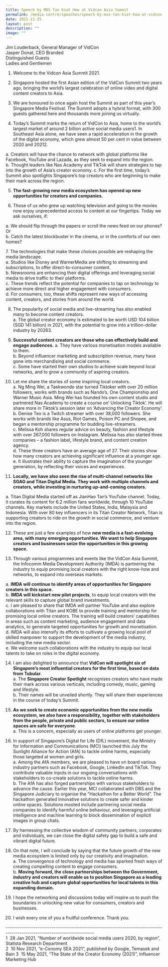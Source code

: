 ```yaml
---
title: Speech by MOS Tan Kiat How at Vidcon Asia Summit
permalink: /media-centre/speeches/speech-by-mos-tan-kiat-how-at-vidcon-asia-summit/
date: 2021-11-25
layout: post
description: ""
image: ""
---
```

Jim Louderback, General Manager of VidCon  
Jasper Donat, CEO Branded  
Distinguished Guests  
Ladies and Gentlemen  
  
1. Welcome to the Vidcon Asia Summit 2021.  
  
2. Singapore hosted the first Asian edition of the VidCon Summit two years ago, bringing the world’s largest celebration of online video and digital content creators to Asia.  
  
3. We are honoured to once again host the Summit as part of this year’s Singapore Media Festival. The Summit adopts a hybrid format, with 300 guests gathered here and thousands more joining us virtually.  
  
4. Today’s Summit marks the return of VidCon to Asia, home to the world’s largest market of around 2 billion active social media users1. In Southeast Asia alone, we have seen a rapid acceleration in the growth of the digital economy, which grew almost 50 per cent in value between 2020 and 20212.  
  
a. Creators will have the chance to network with global platforms like Facebook, YouTube and Lazada, as they seek to expand into the region.  
b. Thought leaders like Nas Academy and TikTok will share strategies to tap into the growth of Asia’s creator economy. c. For the first time, today’s Summit also spotlights Singapore’s top creators who are beginning to make their mark across the region.  
  
5. **The fast-growing new media ecosystem has opened up new opportunities for creators and companies.**  
  
6. Those of us who grew up watching television and going to the movies now enjoy unprecedented access to content at our fingertips. Today we ask ourselves, if:  
  
a. We should flip through the papers or scroll the news feed on our phones? Or  
b. Catch the latest blockbuster in the cinema, or in the comforts of our own homes?  
  
7\. The technologies that make these choices possible are reshaping the media landscape.  
a. Studios like Disney and WarnerMedia are shifting to streaming and subscriptions, to offer direct-to-consumer content.  
b. Newsrooms are enhancing their digital offerings and leveraging social media to drive traffic to their platforms.  
c. These trends reflect the potential for companies to tap on technology to achieve more direct and higher engagement with consumers.  
d. For consumers, too, these shifts represent new ways of accessing content, creators, and stories from around the world.  
  
8. The popularity of social media and live-streaming has also enabled many to become content creators.  
a. The global creator economy is estimated to be worth USD 104 billion (SGD 141 billion) in 2021, with the potential to grow into a trillion-dollar industry by 20263.  
  
9. **Successful content creators are those who can effectively build and engage audiences.** a. They have various monetisation models available to them.  
b. Beyond influencer marketing and subscription revenue, many have gone into merchandising and social commerce.  
c. Some have started their own studios to achieve scale beyond local networks, and to grow a community of aspiring creators.  
  
10. Let me share the stories of some inspiring local creators.  
a. Ng Ming Wei, a Taekwondo star turned Tiktoker with over 20 million followers, works with brands such as Nando’s, One Championship and Warner Music Asia. Ming Wei has founded his own content studio and partnered Nas Academy to create a course on’ Unlocking Tiktok’. He will share more in Tiktok’s session later on ‘Advancing the Creator Economy’.  
b. Denise Teo is a Twitch streamer with over 38,000 followers. She works with brands like Asus, Riot Games, Poison PC and Shopee, and began a mentorship programme for budding live-streamers.  
c. Melissa Koh shares regular advice on beauty, fashion and lifestyle with over 267,000 followers on Instagram. Melissa has also started three companies – a fashion label, lifestyle brand, and content creation agency.  
d. These three creators have an average age of 27. Their stories show how many creators are achieving significant influence at a younger age.  
e. It illustrates their ability to capture the imagination of the younger generation, by reflecting their voices and experiences.  
  
11. **Locally, we have also seen the rise of multi-channel networks like SGAG and Titan Digital Media. They work with multiple channels and creators, while investing in nurturing up-and-coming creators.**  
  
a. Titan Digital Media started off as JianHao Tan’s YouTube channel. Today, it curates its content for 6.2 million fans worldwide, through 10 YouTube channels. Key markets include the United States, India, Malaysia and Indonesia. With over 80 key influencers in its Titan Creator Network, Titan is supporting creators to ride on the growth in social commerce, and venture into the region.  
  
12. These are just a few examples of how **new media is a fast-evolving area, with many emerging opportunities. We want to help Singapore creators and businesses seize the opportunities in this growing space.**  
  
13. Through various programmes and events like the VidCon Asia Summit, the Infocomm Media Development Authority (IMDA) is partnering the industry to equip promising local creators with the right know-how and networks, to expand into overseas markets.  
  
a. **IMDA will continue to identify areas of opportunities for Singapore creators in this space.**  
b. **IMDA will kickstart new pilot projects**, to equip local creators with the relevant skills to capture global brand investments.  
c. I am pleased to share that IMDA will partner YouTube and also explore collaborations with Titan and KOBE to provide training and mentorship for promising local online creators. The training will build creators’ capabilities in areas such as content marketing, audience engagement and data analytics, to generate targeted opportunities for growth and monetisation.  
d. IMDA will also intensify its efforts to cultivate a growing local pool of skilled manpower to support the development of the media industry, including the new media sector.  
e. We welcome such collaborations with the industry to equip our local talents to take on roles in the digital economy.  
  
14. I am also delighted to announce that **VidCon will spotlight six of Singapore’s most influential creators for the first time, based on data from Tubular**.  
a. The **Singapore Creator Spotlight** recognises creators who have made their mark across various verticals, including comedy, music, gaming and lifestyle.  
b. Their names will be unveiled shortly. They will share their experiences in the course of today’s Summit.  
  
15. **As we seek to create economic opportunities from the new media ecosystem, we also have a responsibility, together with stakeholders from the people, private and public sectors, to ensure our online spaces are safe for everyone**.  
a. This is a concern, especially as users of online platforms get younger.  
  
16. In support of Singapore’s Digital for Life (DfL) movement, the Ministry for Information and Communications (MCI) launched this July the Sunlight Alliance for Action (AfA) to tackle online harms, especially those targeted at women and girls.  
a. Among the AfA members, we are pleased to have on board various industry partners such as Facebook, Google, LinkedIn and TikTok. They contribute valuable inputs in our ongoing conversations with stakeholders to co-create solutions to tackle online harms.  
b. The AfA has also forged partnerships with various stakeholders to advance the cause. Earlier this year, MCI collaborated with DBS and the Singapore Judiciary to organise the “Hackathon for a Better World”. The hackathon generated innovative solutions to create safer and kinder online spaces. Solutions mooted include partnering social media companies to identify harmful online behaviour, and leveraging artificial intelligence and machine learning to block dissemination of explicit images in group chats.  
  
17. By harnessing the collective wisdom of community partners, corporates and individuals, we can close the digital safety gap to build a safe and vibrant digital future.  
  
18. On that note, I will conclude by saying that the future growth of the new media ecosystem is limited only by our creativity and imagination.  
a. The convergence of technology and media has sparked fresh ways of creating compelling content to engage consumers.  
b. **Moving forward, the close partnerships between the Government, industry and creators will enable us to position Singapore as a leading creative hub and capture global opportunities for local talents in this expanding domain.**  
  
19. I hope the networking and discussions today will inspire us to push the boundaries in unlocking new value for consumers, creators and businesses.  
  
20. I wish every one of you a fruitful conference. Thank you.

\--------------------------------------------------------------------------------------------------------------------------  
1  28 Jan 2021, “Number of worldwide social media users 2020, by region”, Statista Research Department  
2  10 Nov 2021, “e-Conomy SEA 2021”, published by Google, Temasek and Bain 3  15 May 2021, “The State of the Creator Economy (2021)”, Influencer Marketing Hub